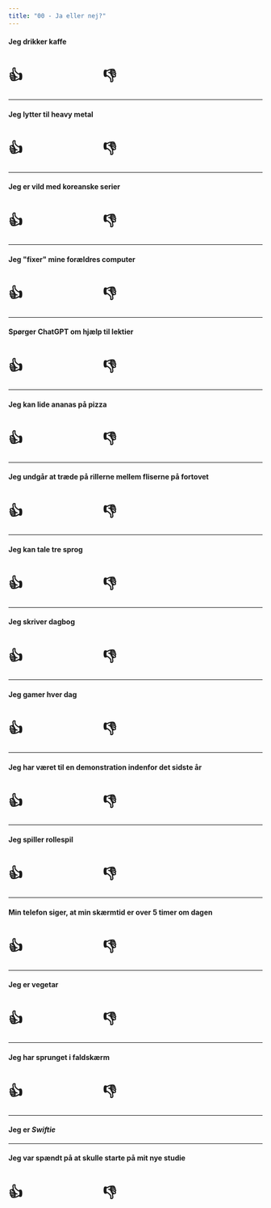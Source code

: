 ```yaml
---
title: "00 - Ja eller nej?"
---
```

<!-- .slide: class="k-bluey" -->
#### Jeg drikker kaffe

# 👍&nbsp;&nbsp;&nbsp;&nbsp;&nbsp;&nbsp;&nbsp;&nbsp;&nbsp;&nbsp;&nbsp;&nbsp;&nbsp;&nbsp;&nbsp;&nbsp;&nbsp;&nbsp;&nbsp;&nbsp;&nbsp;&nbsp;&nbsp;&nbsp;👎

---
<!-- .slide: class="ek-pencil-grey" -->
#### Jeg lytter til heavy metal

# 👍&nbsp;&nbsp;&nbsp;&nbsp;&nbsp;&nbsp;&nbsp;&nbsp;&nbsp;&nbsp;&nbsp;&nbsp;&nbsp;&nbsp;&nbsp;&nbsp;&nbsp;&nbsp;&nbsp;&nbsp;&nbsp;&nbsp;&nbsp;&nbsp;👎

---
<!-- .slide: class="ek-campus-green" -->
#### Jeg er vild med koreanske serier 

# 👍&nbsp;&nbsp;&nbsp;&nbsp;&nbsp;&nbsp;&nbsp;&nbsp;&nbsp;&nbsp;&nbsp;&nbsp;&nbsp;&nbsp;&nbsp;&nbsp;&nbsp;&nbsp;&nbsp;&nbsp;&nbsp;&nbsp;&nbsp;&nbsp;👎

---
<!-- .slide: class="k-academic-fire" -->
#### Jeg "fixer" mine forældres computer

# 👍&nbsp;&nbsp;&nbsp;&nbsp;&nbsp;&nbsp;&nbsp;&nbsp;&nbsp;&nbsp;&nbsp;&nbsp;&nbsp;&nbsp;&nbsp;&nbsp;&nbsp;&nbsp;&nbsp;&nbsp;&nbsp;&nbsp;&nbsp;&nbsp;👎

---
<!-- .slide: class="ek-squidward" -->
#### Spørger ChatGPT om hjælp til lektier

# 👍&nbsp;&nbsp;&nbsp;&nbsp;&nbsp;&nbsp;&nbsp;&nbsp;&nbsp;&nbsp;&nbsp;&nbsp;&nbsp;&nbsp;&nbsp;&nbsp;&nbsp;&nbsp;&nbsp;&nbsp;&nbsp;&nbsp;&nbsp;&nbsp;👎

---
<!-- .slide: class="k-spongebob" -->
#### Jeg kan lide ananas på pizza

# 👍&nbsp;&nbsp;&nbsp;&nbsp;&nbsp;&nbsp;&nbsp;&nbsp;&nbsp;&nbsp;&nbsp;&nbsp;&nbsp;&nbsp;&nbsp;&nbsp;&nbsp;&nbsp;&nbsp;&nbsp;&nbsp;&nbsp;&nbsp;&nbsp;👎

---

<!-- .slide: class="k-focus-blue" -->
#### Jeg undgår at træde på rillerne mellem fliserne på fortovet

# 👍&nbsp;&nbsp;&nbsp;&nbsp;&nbsp;&nbsp;&nbsp;&nbsp;&nbsp;&nbsp;&nbsp;&nbsp;&nbsp;&nbsp;&nbsp;&nbsp;&nbsp;&nbsp;&nbsp;&nbsp;&nbsp;&nbsp;&nbsp;&nbsp;👎

---
<!-- .slide: class="k-poolside-study" -->
#### Jeg kan tale tre sprog

# 👍&nbsp;&nbsp;&nbsp;&nbsp;&nbsp;&nbsp;&nbsp;&nbsp;&nbsp;&nbsp;&nbsp;&nbsp;&nbsp;&nbsp;&nbsp;&nbsp;&nbsp;&nbsp;&nbsp;&nbsp;&nbsp;&nbsp;&nbsp;&nbsp;👎

---
<!-- .slide: class="k-bluey" -->
#### Jeg skriver dagbog

# 👍&nbsp;&nbsp;&nbsp;&nbsp;&nbsp;&nbsp;&nbsp;&nbsp;&nbsp;&nbsp;&nbsp;&nbsp;&nbsp;&nbsp;&nbsp;&nbsp;&nbsp;&nbsp;&nbsp;&nbsp;&nbsp;&nbsp;&nbsp;&nbsp;👎

---

<!-- .slide: class="ek-patrick-star" -->
#### Jeg gamer hver dag

# 👍&nbsp;&nbsp;&nbsp;&nbsp;&nbsp;&nbsp;&nbsp;&nbsp;&nbsp;&nbsp;&nbsp;&nbsp;&nbsp;&nbsp;&nbsp;&nbsp;&nbsp;&nbsp;&nbsp;&nbsp;&nbsp;&nbsp;&nbsp;&nbsp;👎

---
<!-- .slide: class="k-academic-fire" -->
#### Jeg har været til en demonstration indenfor det sidste år

# 👍&nbsp;&nbsp;&nbsp;&nbsp;&nbsp;&nbsp;&nbsp;&nbsp;&nbsp;&nbsp;&nbsp;&nbsp;&nbsp;&nbsp;&nbsp;&nbsp;&nbsp;&nbsp;&nbsp;&nbsp;&nbsp;&nbsp;&nbsp;&nbsp;👎

---
<!-- .slide: class="ek-poolside-study" -->
#### Jeg spiller rollespil

# 👍&nbsp;&nbsp;&nbsp;&nbsp;&nbsp;&nbsp;&nbsp;&nbsp;&nbsp;&nbsp;&nbsp;&nbsp;&nbsp;&nbsp;&nbsp;&nbsp;&nbsp;&nbsp;&nbsp;&nbsp;&nbsp;&nbsp;&nbsp;&nbsp;👎
---
<!-- .slide: class="k-pencil-grey" -->
#### Min telefon siger, at min skærmtid er over 5 timer om dagen

# 👍&nbsp;&nbsp;&nbsp;&nbsp;&nbsp;&nbsp;&nbsp;&nbsp;&nbsp;&nbsp;&nbsp;&nbsp;&nbsp;&nbsp;&nbsp;&nbsp;&nbsp;&nbsp;&nbsp;&nbsp;&nbsp;&nbsp;&nbsp;&nbsp;👎
---

<!-- .slide: class="ek-spongebob" -->
#### Jeg er vegetar

# 👍&nbsp;&nbsp;&nbsp;&nbsp;&nbsp;&nbsp;&nbsp;&nbsp;&nbsp;&nbsp;&nbsp;&nbsp;&nbsp;&nbsp;&nbsp;&nbsp;&nbsp;&nbsp;&nbsp;&nbsp;&nbsp;&nbsp;&nbsp;&nbsp;👎

---
<!-- .slide: class="k-focus-blue" -->
#### Jeg har sprunget i faldskærm

# 👍&nbsp;&nbsp;&nbsp;&nbsp;&nbsp;&nbsp;&nbsp;&nbsp;&nbsp;&nbsp;&nbsp;&nbsp;&nbsp;&nbsp;&nbsp;&nbsp;&nbsp;&nbsp;&nbsp;&nbsp;&nbsp;&nbsp;&nbsp;&nbsp;👎

---
<!-- .slide: class="ek-patrick-star" -->
#### Jeg er *Swiftie*

---
<!-- .slide: class="k-daylight" -->
#### Jeg var spændt på at skulle starte på mit nye studie

# 👍&nbsp;&nbsp;&nbsp;&nbsp;&nbsp;&nbsp;&nbsp;&nbsp;&nbsp;&nbsp;&nbsp;&nbsp;&nbsp;&nbsp;&nbsp;&nbsp;&nbsp;&nbsp;&nbsp;&nbsp;&nbsp;&nbsp;&nbsp;&nbsp;👎
